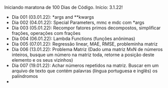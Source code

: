 Iniciando maratona de 100 Dias de Código. Início: 3.1.22!

- Dia 001 (03.01.22): \*args and \*\*kwargs
- Dia 002 (04.01.22): Special Parameters, mmc e mdc com \*args
- Dia 003 (05.01.22): Recompor fatores primos decompostos, simplificar frações, operações com frações
- Dia 004 (06.01.22): Lambda Functions (funções anônimas)
- Dia 005 (07.01.22): Regressão linear, MAE, RMSE, probleminha matriz
- Dia 006 (13.01.22): Problema Matriz (Dado uma matriz MxN de números inteiros, busque um número na matriz toda, retorne a posição deste elemento e os seus vizinhos)
- Dia 007 (19.01.22): Achar números repetidos na matriz. Buscar em um arquivo de texto que contém palavras (língua portuguesa e inglês) os palíndromos
- 
